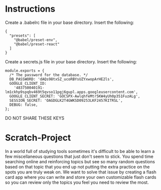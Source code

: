 # Instructions
Create a .babelrc file in your base directory. Insert the following:
```
{
  "presets": [
    "@babel/preset-env",
    "@babel/preset-react"
  ]
} 
```

Create a secrets.js file in your base directory. Insert the following:
```
module.exports = {
  /* The password for the database. */
  DB_PASSWORD: 'dAQs98txSZ_ucoRBYsUZYxwopArHE2ls',
  GOOGLE_CLIENT_ID:
    '483750040191-lm1ckhp9spqbv469t5qvso11pgj6gupl.apps.googleusercontent.com',
  GOOGLE_CLIENT_SECRET: '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',
  SESSION_SECRET: 'OAGDGLK2T4GWKSD09253LKF2457KITRSL',
  DEBUG: false,
};
```
DO NOT SHARE THESE KEYS

# Scratch-Project

In a world full of studying tools sometimes it's difficult to be able to learn a few miscellaneous questions that just don't seem to stick. You spend time searching online and reinforcing topics but see so many random questions based on that topic that you end up not putting the extra practice on the spots you are truly weak on. We want to solve that issue by creating a flash card app where you can write and store your own customizable flash cards so you can review only the topics you feel you need to review the most.
